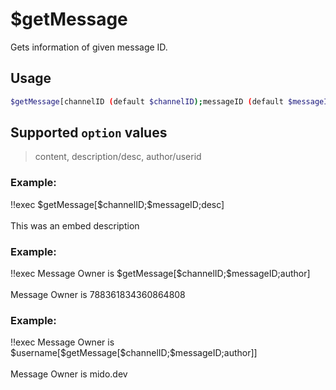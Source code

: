 # $getMessage

Gets information of given message ID.

## Usage

```bash
$getMessage[channelID (default $channelID);messageID (default $messageID);option]
```

## Supported `option` values
> content, description/desc, author/userid

### Example:
<discord-messages>
          <discord-message :bot="false" role-color="#ffcc9a" author="Member">
        !!exec $getMessage[$channelID;$messageID;desc]<br><br>
          </discord-message>
          <discord-message :bot="true" role-color="#0099ff" author="Custom Command" avatar="https://media.discordapp.net/avatars/725721249652670555/781224f90c3b841ba5b40678e032f74a.webp">
        This was an embed description
        </discord-message>
</discord-messages>

### Example:
<discord-messages>
          <discord-message :bot="false" role-color="#ffcc9a" author="Member">
        !!exec Message Owner is $getMessage[$channelID;$messageID;author]<br><br>
          </discord-message>
          <discord-message :bot="true" role-color="#0099ff" author="Custom Command" avatar="https://media.discordapp.net/avatars/725721249652670555/781224f90c3b841ba5b40678e032f74a.webp">
        Message Owner is 788361834360864808
        </discord-message>
</discord-messages>

### Example:
<discord-messages>
          <discord-message :bot="false" role-color="#ffcc9a" author="Member">
        !!exec Message Owner is $username[$getMessage[$channelID;$messageID;author]]<br><br>
          </discord-message>
          <discord-message :bot="true" role-color="#0099ff" author="Custom Command" avatar="https://media.discordapp.net/avatars/725721249652670555/781224f90c3b841ba5b40678e032f74a.webp">
        Message Owner is mido.dev
        </discord-message>
</discord-messages>

